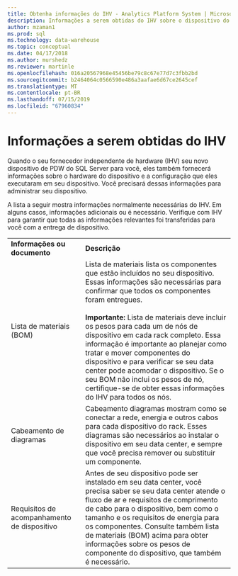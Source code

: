 ```yaml
---
title: Obtenha informações do IHV - Analytics Platform System | Microsoft Docs
description: Informações a serem obtidas do IHV sobre o dispositivo do Analytics Platform System.
author: mzaman1
ms.prod: sql
ms.technology: data-warehouse
ms.topic: conceptual
ms.date: 04/17/2018
ms.author: murshedz
ms.reviewer: martinle
ms.openlocfilehash: 016a20567968e45456be79c8c67e77d7c3fbb2bd
ms.sourcegitcommit: b2464064c0566590e486a3aafae6d67ce2645cef
ms.translationtype: MT
ms.contentlocale: pt-BR
ms.lasthandoff: 07/15/2019
ms.locfileid: "67960834"
---
```

# <a name="information-to-obtain-from-your-ihv"></a>Informações a serem obtidas do IHV
Quando o seu fornecedor independente de hardware (IHV) seu novo dispositivo de PDW do SQL Server para você, eles também fornecerá informações sobre o hardware do dispositivo e a configuração que eles executaram em seu dispositivo. Você precisará dessas informações para administrar seu dispositivo.  
  
A lista a seguir mostra informações normalmente necessárias do IHV. Em alguns casos, informações adicionais ou é necessário. Verifique com IHV para garantir que todas as informações relevantes foi transferidas para você com a entrega de dispositivo.  
  
|||  
|-|-|  
|**Informações ou documento**|**Descrição**|  
|Lista de materiais (BOM)|Lista de materiais lista os componentes que estão incluídos no seu dispositivo. Essas informações são necessárias para confirmar que todos os componentes foram entregues.<br /><br />**Importante:** Lista de materiais deve incluir os pesos para cada um de nós de dispositivo em cada rack completo. Essa informação é importante ao planejar como tratar e mover componentes do dispositivo e para verificar se seu data center pode acomodar o dispositivo. Se o seu BOM não inclui os pesos de nó, certifique-se de obter essas informações do IHV para todos os nós.|  
|Cabeamento de diagramas|Cabeamento diagramas mostram como se conectar a rede, energia e outros cabos para cada dispositivo do rack. Esses diagramas são necessários ao instalar o dispositivo em seu data center, e sempre que você precisa remover ou substituir um componente.|  
|Requisitos de acompanhamento de dispositivo|Antes de seu dispositivo pode ser instalado em seu data center, você precisa saber se seu data center atende o fluxo de ar e requisitos de comprimento de cabo para o dispositivo, bem como o tamanho e os requisitos de energia para os componentes. Consulte também lista de materiais (BOM) acima para obter informações sobre os pesos de componente do dispositivo, que também é necessário.|  
  

